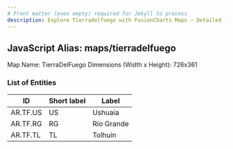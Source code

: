 ```yaml
---
# Front matter (even empty) required for Jekyll to process
description: Explore Tierradelfuego with FusionCharts Maps – Detailed features for seamless integration. Try now & enhance your data visualization today! 
---
```


## JavaScript Alias: maps/tierradelfuego

Map Name: TierraDelFuego
Dimensions (Width x Height): 726x361

### List of Entities

ID  | Short label | Label
---|---|---|
AR.TF.US  | US          | Ushuaia    
AR.TF.RG  | RG          | Río Grande 
AR.TF.TL  | TL          | Tolhuin    
